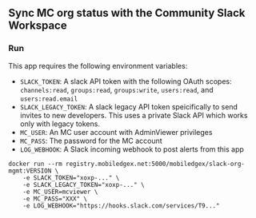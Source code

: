 ## Sync MC org status with the Community Slack Workspace

### Run

This app requires the following environment variables:

   * `SLACK_TOKEN`: A slack API token with the following OAuth scopes: `channels:read`, `groups:read`, `groups:write`, `users:read`, and `users:read.email`
   * `SLACK_LEGACY_TOKEN`: A slack legacy API token speicifically to send invites to new developers. This uses a private Slack API which works only with legacy tokens.
   * `MC_USER`: An MC user account with AdminViewer privileges
   * `MC_PASS`: The password for the MC account
   * `LOG_WEBHOOK`: A Slack incoming webhook to post alerts from this app

```
docker run --rm registry.mobiledgex.net:5000/mobiledgex/slack-org-mgmt:VERSION \
	-e SLACK_TOKEN="xoxp-..." \
	-e SLACK_LEGACY_TOKEN="xoxp-..." \
	-e MC_USER=mcviewer \
	-e MC_PASS="XXX" \
	-e LOG_WEBHOOK="https://hooks.slack.com/services/T9..."
```
